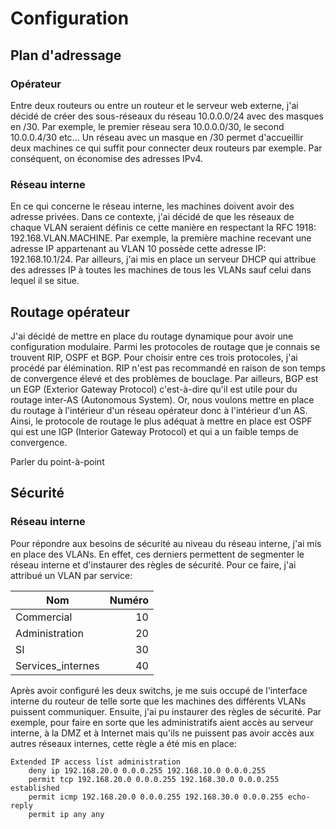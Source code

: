 # Configuration

## Plan d'adressage

### Opérateur

Entre deux routeurs ou entre un routeur et le serveur web externe, j'ai décidé de créer des sous-réseaux du réseau 10.0.0.0/24 avec des masques en /30. Par exemple, le premier réseau sera 10.0.0.0/30, le second 10.0.0.4/30 etc... Un réseau avec un masque en /30 permet d'accueillir deux machines ce qui suffit pour connecter deux routeurs par exemple. Par conséquent, on économise des adresses IPv4.

### Réseau interne

En ce qui concerne le réseau interne, les machines doivent avoir des adresse privées. Dans ce contexte, j'ai décidé de que les réseaux de chaque VLAN seraient définis ce cette manière en respectant la RFC 1918: 192.168.VLAN.MACHINE. Par exemple, la première machine recevant une adresse IP appartenant au VLAN 10 possède cette adresse IP: 192.168.10.1/24. Par ailleurs, j'ai mis en place un serveur DHCP qui attribue des adresses IP à toutes les machines de tous les VLANs sauf celui dans lequel il se situe.

## Routage opérateur

J'ai décidé de mettre en place du routage dynamique pour avoir une configuration modulaire. Parmi les protocoles de routage que je connais se trouvent RIP, OSPF et BGP. Pour choisir entre ces trois protocoles, j'ai procédé par élémination. RIP n'est pas recommandé en raison de son temps de convergence élevé et des problèmes de bouclage. Par ailleurs, BGP est un EGP (Exterior Gateway Protocol) c'est-à-dire qu'il est utile pour du routage inter-AS (Autonomous System). Or, nous voulons mettre en place du routage à l'intérieur d'un réseau opérateur donc à l'intérieur d'un AS. Ainsi, le protocole de routage le plus adéquat à mettre en place est OSPF qui est une IGP (Interior Gateway Protocol) et qui a un faible temps de convergence. 

Parler du point-à-point

## Sécurité 

### Réseau interne

Pour répondre aux besoins de sécurité au niveau du réseau interne, j'ai mis en place des VLANs. En effet, ces derniers permettent de segmenter le réseau interne et d'instaurer des règles de sécurité. Pour ce faire, j'ai attribué un VLAN par service:

|Nom|Numéro|
|---|---:|
|Commercial|10|
|Administration|20|
|SI|30|
|Services_internes|40|

Après avoir configuré les deux switchs, je me suis occupé de l'interface interne du routeur de telle sorte que les machines des différents VLANs puissent communiquer. Ensuite, j'ai pu instaurer des règles de sécurité. Par exemple, pour faire en sorte que les administratifs aient accès au serveur interne, à la DMZ et à Internet mais qu'ils ne puissent pas avoir accès aux autres réseaux internes, cette règle a été mis en place:

```
Extended IP access list administration
    deny ip 192.168.20.0 0.0.0.255 192.168.10.0 0.0.0.255
    permit tcp 192.168.20.0 0.0.0.255 192.168.30.0 0.0.0.255  established
    permit icmp 192.168.20.0 0.0.0.255 192.168.30.0 0.0.0.255 echo-reply
    permit ip any any
```